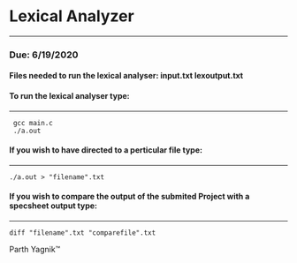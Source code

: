 # Lexical Analyzer
---


### Due: 6/19/2020


#### Files needed to run the lexical analyser: input.txt lexoutput.txt


#### To run the lexical analyser type:
---

``` 
 gcc main.c
 ./a.out
```

#### If you wish to have directed to a perticular file type:
---
```
./a.out > "filename".txt
```
#### If you wish to compare the output of the submited Project with a specsheet output type:
---
```
diff "filename".txt "comparefile".txt
```
<p>Parth Yagnik&trade;<p>
